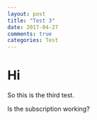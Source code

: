 ```yaml
---
layout: post
title: "Test 3"
date: 2017-04-27
comments: true
categories: Test
---
```


# Hi

So this is the third test.

Is the subscription working?
